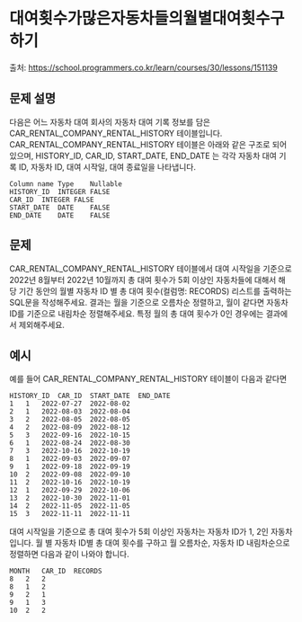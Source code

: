 # 대여횟수가많은자동차들의월별대여횟수구하기

출처: https://school.programmers.co.kr/learn/courses/30/lessons/151139

## 문제 설명

다음은 어느 자동차 대여 회사의 자동차 대여 기록 정보를 담은 CAR_RENTAL_COMPANY_RENTAL_HISTORY 테이블입니다. CAR_RENTAL_COMPANY_RENTAL_HISTORY 테이블은 아래와 같은 구조로 되어있으며, HISTORY_ID, CAR_ID, START_DATE, END_DATE 는 각각 자동차 대여 기록 ID, 자동차 ID, 대여 시작일, 대여 종료일을 나타냅니다.

```
Column name	Type	Nullable
HISTORY_ID	INTEGER	FALSE
CAR_ID	INTEGER	FALSE
START_DATE	DATE	FALSE
END_DATE	DATE	FALSE
```

## 문제

CAR_RENTAL_COMPANY_RENTAL_HISTORY 테이블에서 대여 시작일을 기준으로 2022년 8월부터 2022년 10월까지 총 대여 횟수가 5회 이상인 자동차들에 대해서 해당 기간 동안의 월별 자동차 ID 별 총 대여 횟수(컬럼명: RECORDS) 리스트를 출력하는 SQL문을 작성해주세요. 결과는 월을 기준으로 오름차순 정렬하고, 월이 같다면 자동차 ID를 기준으로 내림차순 정렬해주세요. 특정 월의 총 대여 횟수가 0인 경우에는 결과에서 제외해주세요.

## 예시

예를 들어 CAR_RENTAL_COMPANY_RENTAL_HISTORY 테이블이 다음과 같다면

```
HISTORY_ID	CAR_ID	START_DATE	END_DATE
1	1	2022-07-27	2022-08-02
2	1	2022-08-03	2022-08-04
3	2	2022-08-05	2022-08-05
4	2	2022-08-09	2022-08-12
5	3	2022-09-16	2022-10-15
6	1	2022-08-24	2022-08-30
7	3	2022-10-16	2022-10-19
8	1	2022-09-03	2022-09-07
9	1	2022-09-18	2022-09-19
10	2	2022-09-08	2022-09-10
11	2	2022-10-16	2022-10-19
12	1	2022-09-29	2022-10-06
13	2	2022-10-30	2022-11-01
14	2	2022-11-05	2022-11-05
15	3	2022-11-11	2022-11-11
```

대여 시작일을 기준으로 총 대여 횟수가 5회 이상인 자동차는 자동차 ID가 1, 2인 자동차입니다. 월 별 자동차 ID별 총 대여 횟수를 구하고 월 오름차순, 자동차 ID 내림차순으로 정렬하면 다음과 같이 나와야 합니다.

```
MONTH	CAR_ID	RECORDS
8	2	2
8	1	2
9	2	1
9	1	3
10	2	2
```

